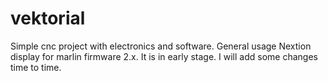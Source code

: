 # vektorial
Simple cnc project with electronics and software.
General usage Nextion display for marlin firmware 2.x.
It is in early stage. I will add some changes time to time.
